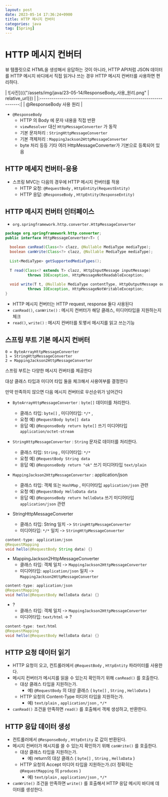 ```yaml
---
layout: post
date: 2023-05-14 17:36:24+0900
title: HTTP 메시지 컨버터
categories: java
tag: [Spring]
---
```


# HTTP 메시지 컨버터

뷰 템플릿으로 HTML을 생성해서 응답하는 것이 아니라, HTTP API처럼 JSON 데이터를 HTTP 메시지
바디에서 직접 읽거나 쓰는 경우 HTTP 메시지 컨버터를 사용하면 편리하다.

| ![사진]({{"/assets/img/java/23-05-14/ResponseBody_사용_원리.png" | relative_url}}) |
|:--------------------------------------------------------------------:|
|                         @ResponseBody 사용 원리                          |


- `@ResponseBody`
  - HTTP 의 Body 에 문자 내용을 직접 반환
  - `viewResolver` 대신 `HttpMessageConverter` 가 동작
  - 기본 문자처리 : `StringHttpMessageConverter`
  - 기본 객체처리 : `MappingJackson2HttpMessageConverter`
  - byte 처리 등등 기타 여러 HttpMessageConverter가 기본으로 등록되어 있음
  

## HTTP 메세지 컨버터-응용

- 스프링 MVC는 다음의 경우에 HTTP 메시지 컨버터를 적용
  - HTTP 요청: `@RequestBody` , `HttpEntity(RequestEntity)`
  - HTTP 응답: `@ResponseBody` , `HttpEntity(ResponseEntity)`

## HTTP 메시지 컨버터 인터페이스

- `org.springframework.http.converter.HttpMessageConverter`

```java
package org.springframework.http.converter;
public interface HttpMessageConverter<T> {
    
  boolean canRead(Class<?> clazz, @Nullable MediaType mediaType);
  boolean canWrite(Class<?> clazz, @Nullable MediaType mediaType);
  
  List<MediaType> getSupportedMediaTypes();
  
  T read(Class<? extends T> clazz, HttpInputMessage inputMessage) 
          throws IOException, HttpMessageNotReadableException;
  
  void write(T t, @Nullable MediaType contentType, HttpOutputMessage outputMessage)
          throws IOException, HttpMessageNotWritableException;
}

```

- HTTP 메시지 컨버터는 HTTP request, response 둘다 사용된다
- `canRead()`, `canWrite()` : 메시지 컨버터가 해당 클래스, 미디어타입을 지원하는지 체크
- `read()`, `write()` : 메시지 컨버터를 토앻서 메시지를 읽고 쓰는기능


## 스프링 부트 기본 메시지 컨버터

```
0 = ByteArrayHttpMessageConverter
1 = StringHttpMessageConverter
2 = MappingJackson2HttpMessageConverter

```

스프링 부트는 다양한 메시지 컨버터를 제공한다

대상 클래스 타입과 미디어 타입 둘을 체크해서 사용여부를 결정한다

만약 만족하지 않으면 다음 메시지 컨버터로 우선순위가 넘어간다

- `ByteArrayHttpMessageConverter` : `byte[]` 데이터를 처리한다.
  - 클래스 타입: `byte[]` , 미디어타입: `*/*` ,
  - 요청 예) `@RequestBody byte[] data`
  - 응답 예) `@ResponseBody return byte[]` 쓰기 미디어타입 `application/octet-stream`
- `StringHttpMessageConverter` : `String` 문자로 데이터를 처리한다. 
  - 클래스 타입: `String` , 미디어타입: `*/*`
  - 요청 예) `@RequestBody String data`
  - 응답 예) `@ResponseBody return "ok"` 쓰기 미디어타입 `text/plain`
- `MappingJackson2HttpMessageConverter` : application/json
  - 클래스 타입: 객체 또는 `HashMap` , 미디어타입 `application/json` 관련
  - 요청 예) `@RequestBody HelloData data`
  - 응답 예) `@ResponseBody return helloData` 쓰기 미디어타입 `application/json` 관련


- StringHttpMessageConverter
  - 클래스 타입: String 일치 -> `StringHttpMessageConverter`
  - 미디어타입: `*/*` 일치 -> `StringHttpMessageConverter`

```java
content-type: application/json
@RequestMapping
void hello(@RequestBody String data) {}
```

- MappingJackson2HttpMessageConverter
  - 클래스 타입: 객체 일치 -> `MappingJackson2HttpMessageConverter`
  - 미디어타입: `application/json` 일치 -> `MappingJackson2HttpMessageConverter`

```java
content-type: application/json
@RequestMapping
void hello(@RequestBody HelloData data) {}
```

- ?
  - 클래스 타입: 객체 일치 -> `MappingJackson2HttpMessageConverter`
  - 미디어타입: `text/html` -> ?

```java
content-type: text/html
@RequestMapping
void hello(@RequestBody HelloData data) {}
```

## HTTP 요청 데이터 읽기
- HTTP 요청이 오고, 컨트롤러에서 `@RequestBody` , `HttpEntity` 파라미터를 사용한다. 
- 메시지 컨버터가 메시지를 읽을 수 있는지 확인하기 위해 `canRead()` 를 호출한다.
  - 대상 클래스 타입을 지원하는가.
    - 예) `@RequestBody` 의 대상 클래스 ( `byte[]` , `String` , `HelloData` )
  - HTTP 요청의 Content-Type 미디어 타입을 지원하는가.
    - 예) `text/plain` , `application/json` , `*/*`
- `canRead()` 조건을 만족하면 `read()` 를 호출해서 객체 생성하고, 반환한다.

## HTTP 응답 데이터 생성
- 컨트롤러에서 `@ResponseBody` , `HttpEntity` 로 값이 반환된다.
- 메시지 컨버터가 메시지를 쓸 수 있는지 확인하기 위해 `canWrite()` 를 호출한다.
  - 대상 클래스 타입을 지원하는가.
    - 예) return의 대상 클래스 ( `byte[]` , `String` , `HelloData` )
  - HTTP 요청의 Accept 미디어 타입을 지원하는가.(더 정확히는 `@RequestMapping` 의 `produces` )
    - 예) `text/plain` , `application/json` , `*/*`
- `canWrite()` 조건을 만족하면 `write()` 를 호출해서 HTTP 응답 메시지 바디에 데이터를 생성한다.

